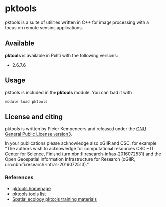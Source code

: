 # pktools 

pktools is a suite of utilities written in C++ for image processing with a focus on remote sensing applications.

## Available

__pktools__ is available in Puhti with the following versions:

* 2.6.7.6

## Usage 

pktools is included in the __pktools__ module. You can load it with 

`module load pktools`

## License and citing

pktools is written by Pieter Kempeneers and released under the [GNU General Public License version3](http://www.gnu.org/licenses/).

In your publications please acknowledge also oGIIR and CSC, for example “The authors wish to acknowledge for computational resources CSC – IT Center for Science, Finland (urn:nbn:fi:research-infras-2016072531) and the Open Geospatial Information Infrastructure for Research (oGIIR, urn:nbn:fi:research-infras-2016072513).”

### References

* [pktools homepage](http://pktools.nongnu.org/html/index.html)
* [pktools tools list](http://pktools.nongnu.org/html/md_apps.html#available_tools)
* [Spatial ecology pktools training materials](http://www.spatial-ecology.net/dokuwiki/doku.php?id=wiki:pk_tools)
